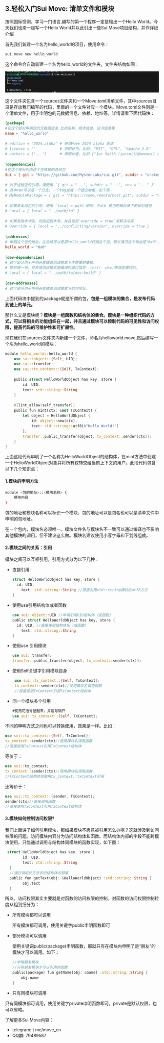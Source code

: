 ## 3.轻松入门Sui Move: 清单文件和模块

按照国际惯例，学习一门语言,编写的第一个程序一定是输出一个Hello World。今天我们也来一起写一个Hello World并以此引出一些Sui Move项目结构，并作详细介绍

首先我们新建一个名为hello_world的项目，使用命令：

```bash
sui move new hello_world
```

这个命令会自动新建一个名为hello_world的文件夹，文件夹结构如图：

![](https://github.com/Crazyjs123/crazyjs123.github.io/blob/main/pic/tree.png?raw=true)

这个文件夹包含一个sources文件夹和一个Move.toml清单文件，其中sources目录是存放我们编写的代码，里面的一个文件对应一个模块。Move.toml文件则是一个清单文件，用于申明包的元数据信息、依赖、地址等。详情请看下面代码块：

```toml
[package]
#在这个部分申明包的元数据信息,比如名称、版本信息、证书信息等
name = "hello_world"

# edition = "2024.alpha" # 使用Move 2024 alpha 版本 
# license = ""           # 申明证书，比如, "MIT", "GPL", "Apache 2.0"
# authors = ["..."]      # 申明作者，比如 ["Joe Smith (joesmith@noemail.com)", "John Snow (johnsnow@noemail.com)"]

[dependencies]
#在这个部分列出这个包依赖的其他包
Sui = { git = "https://github.com/MystenLabs/sui.git", subdir = "crates/sui-framework/packages/sui-framework", rev = "framework/testnet" }

# 对于远程包的引用，请使用 `{ git = "...", subdir = "...", rev = "..." }`.
# 其中rev可以是一个分支，一个tag或者一个提交哈希，如下例：
# MyRemotePackage = { git = "https://some.remote/host.git", subdir = "remote/path", rev = "main" }

# 如果是本地包的引用，使用 `local = path`即可. Path 是包的根目录下的相对路径
# Local = { local = "../path/to" }

# 如果有版本冲突，则指定版本号，并且使用`override = true`来解决冲突
# Override = { local = "../conflicting/version", override = true }

[addresses]
# 申明这个包的地址，在后续可以使用hello_world代指这个包。默认情况这个地址是"0x0"，但在发布到链上会替换成区块链上的地址。这个名称甚至不局限于在包内使用，比如std标准包，我们直接在自己的包中使用std引用。
hello_world = "0x0"

[dev-dependencies]
# 这个部分用于声明开发或者测试模式下才需要的依赖。
# 额外提一句，开发或测试模式是编译时通过指定--test(--dev)来指定模式的。
# Local = { local = "../path/to/dev-build" }

[dev-addresses]
# 这个部分用于申明开发或者测试模式下的包地址。
```

上面代码块中提到的package就是所谓的包，**包是一组模块的集合，是发布代码到链上的单元。**

那什么又是模块呢？**模块是一组函数和结构体的集合。模块是一种组织代码的方式，可以将相关的功能组织在一起，并且通过模块可以控制代码的可见性和访问权限，提高代码的可维护性和可扩展性。**

现在我们在sources文件夹内新建一个文件，命名为helloworld.move,然后编写一个名为hello_world的模块：

```rust
module hello_world::hello_world {
    use sui::object::{Self, UID};
    use sui::transfer;
    use sui::tx_context::{Self, TxContext};

    public struct HelloWorldObject has key, store {
        id: UID,
        text: std::string::String 
    }

    #[lint_allow(self_transfer)]
    public fun mint(ctx: &mut TxContext) {
        let object = HelloWorldObject {
            id: object::new(ctx), 
            text: std::string::utf8(b"Hello World!") 
        };
        transfer::public_transfer(object, tx_context::sender(ctx));
    }
}
```

上面这段代码申明了一个名称为HelloWorldObject的结构体，在mint方法中创建一个HelloWorldObject对象并将所有权转交给当前上下文的用户。此段代码包含以下几个知识点：

#### 1.模块的申明方法

```bash
module <包的地址>::<模块名称> {
	模块内容
}
```

包的地址和模块名称可以标识一个模块，包的地址可以是包名也可以是清单文件中申明的包地址。

在一个包内，模块名必须唯一。模块文件名与模块名不一致可以通过编译也不影响其他模块的调用，但不建议这么做。模块名建议使用小写字母和下划线组成。

#### 2.模块之间的关系：引用

模块之间可以互相引用，引用方式分为以下几种：

- 直接引用:

  ```rust
  struct HelloWorldObject has key, store {
  	id: UID,
      text: std::string::String //直接引用std::string模块的utf8方法
  }
  ```

- 使用use引用结构体或者函数

  ```rust
  use sui::object::UID //申明引用UID结构体（或函数）
  public struct HelloWorldObject has key, store {
  	id: UID, //直接使用结构体名（或函数）
      text: std::string::String 
  }
  ```

- 使用use 引用模块

  ```rust
  use sui::transfer;
  transfer::public_transfer(object, tx_context::sender(ctx));
  ```

- 使用Self关键字引用模块自身

  ```rust
   use sui::tx_context::{Self, TxContext};
   tx_context::sender(ctx)//使用模块名调用函数
   //直接使用TxContext引用TxContext结构体
  ```

- 同一个模块多个引用

  ```rust
  #使用花括号括起来，并逗号隔开
  use sui::tx_context::{Self, TxContext};
  ```

不同的申明方式之间也可以转换使用，效果是一样。比如：

```rust
use sui::tx_context::{Self, TxContext};
tx_context::sender(ctx)//使用模块名调用函数
//直接使用TxContext引用TxContext结构体
```

等价于：

```rust
use sui::tx_context;
tx_context::sender(ctx)//使用模块名调用函数
//TxContext结构体则使用tx_context::TxContext引用
```

还等价于：

```rust
use sui::tx_context::{sender, TxContext};
sender(ctx)//直接调用函数
//直接使用TxContext引用TxContext结构体
```

#### 3.模块如何控制访问权限?

我们上面讲了如何引用模块，那如果模块不愿意被引用怎么办呢？这就涉及到访问权限的问题。访问模块内容分为访问结构体和函数。而结构体内部的字段不能跨模块使用，只能通过调用与结构体同模块的函数实现，如下图：

```rust
 struct HelloWorldObject has key, store {
        id: UID,
        text: std::string::String 
  }
  //通过调用此方法访问结构体内部值
  public fun getText(obj: &HelloWorldObject) :std::string::String {
        obj.text
  }
```

所以，访问权限其实主要就是对函数的访问权限的控制。对函数的访问权限控制粒度从粗到细分为：

- 所有模块都可以调用

  所有模块都可调用，使用关键字public申明函数即可

- 部分模块可以调用

  使用关键词public(package)申明函数，那就只有在模块内申明了是“朋友”的模块才可以调用。如下：

  ```rust
  //申明朋友模块
  //只有朋友模块才可以引用的函数
  public(package) fun getName(obj: &Game) :std::string::String {
      obj.name
  }
  ```

- 只有同模块可调用

​      只有同模块都可调用，使用关键字private申明函数即可。private是默认权限，也可以省略。



了解更多Sui Move内容：

- telegram: t.me/move_cn
- QQ群: 79489587














